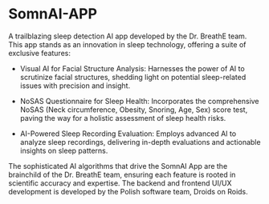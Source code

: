 # SomnAI-APP

A trailblazing sleep detection AI app developed by the Dr. BreathE team. This app stands as an innovation in sleep technology, offering a suite of exclusive features:

- Visual AI for Facial Structure Analysis: Harnesses the power of AI to scrutinize facial structures, shedding light on potential sleep-related issues with precision and insight.

- NoSAS Questionnaire for Sleep Health: Incorporates the comprehensive NoSAS (Neck circumference, Obesity, Snoring, Age, Sex) score test, paving the way for a holistic assessment of sleep health risks.

- AI-Powered Sleep Recording Evaluation: Employs advanced AI to analyze sleep recordings, delivering in-depth evaluations and actionable insights on sleep patterns.

The sophisticated AI algorithms that drive the SomnAI App are the brainchild of the Dr. BreathE team, ensuring each feature is rooted in scientific accuracy and expertise. The backend and frontend UI/UX development is developed by the Polish software team, Droids on Roids. 
